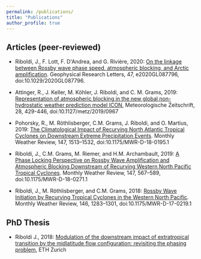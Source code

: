 ```yaml
---
permalink: /publications/
title: "Publications"
author_profile: true
---
```



Articles (peer-reviewed)
---------------

- Riboldi, J., F. Lott, F. D'Andrea, and G. Rivière, 2020: [On the linkage between Rossby wave phase speed, atmospheric blocking, and Arctic amplification](https://doi.org/10.1029/2020GL087796). Geophysical Research Letters, 47, e2020GL087796, doi:10.1029/2020GL087796.

- Attinger, R., J. Keller, M. Köhler, J. Riboldi, and C. M. Grams, 2019: [Representation of atmospheric blocking in the new global non-hydrostatic weather prediction model ICON](doi:10.1127/metz/2019/0967), Meteorologische Zeitschrift, 28, 429-446, doi:10.1127/metz/2019/0967

- Pohorsky, R., M. Röthlisberger, C.M. Grams, J. Riboldi, and O. Martius, 2019: [The Climatological Impact of Recurving North Atlantic Tropical Cyclones on Downstream Extreme Precipitation Events](https://doi.org/10.1175/MWR-D-18-0195.1). Monthly Weather Review, 147, 1513–1532, doi:10.1175/MWR-D-18-0195.1

- Riboldi, J., C.M. Grams, M. Riemer, and H.M. Archambault, 2019: [A Phase Locking Perspective on Rossby Wave Amplification and Atmospheric Blocking Downstream of Recurving Western North Pacific Tropical Cyclones](https://doi.org/10.1175/MWR-D-18-0271.1). Monthly Weather Review, 147, 567–589, doi:10.1175/MWR-D-18-0271.1

- Riboldi, J., M. Röthlisberger, and C.M. Grams, 2018: [Rossby Wave Initiation by Recurving Tropical Cyclones in the Western North Pacific](https://doi.org/10.1175/MWR-D-17-0219.1). Monthly Weather Review, 146, 1283–1301, doi:10.1175/MWR-D-17-0219.1


PhD Thesis
---------------

- Riboldi J., 2018: [Modulation of the downstream impact of extratropical transition by the midlatitude flow configuration: revisiting the phasing problem](https://www.research-collection.ethz.ch/handle/20.500.11850/288022), ETH Zurich
